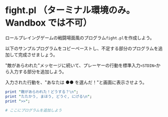 # fight.pl （ターミナル環境のみ。Wandbox では不可）

   ロールプレイングゲームの戦闘場面風のプログラム`fight.pl`を作成しよう。

   以下のサンプルプログラムをコピーペーストし、不足する部分のプログラムを追加して完成させましょう。

   "敵があらわれた"メッセージに続いて、プレーヤーの行動を標準入力`<STDIN>`から入力する部分を追加しよう。

   入力された行動を、"あなたは ●● を選んだ！"と画面に表示させよう。

   ```perl
   print "敵があらわれた！どうする？\n";
   print "たたかう, まほう, どうぐ, にげる\n";
   print ">>";

   # ここにプログラムを追加しよう

   ```